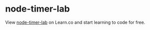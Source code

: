 # node-timer-lab
<p data-visibility='hidden'>View <a href='https://learn.co/lessons/node-timer-lab' title='node-timer-lab'>node-timer-lab</a> on Learn.co and start learning to code for free.</p>
